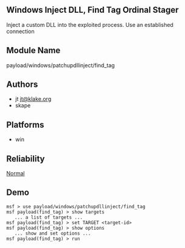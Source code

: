 ## Windows Inject DLL, Find Tag Ordinal Stager

Inject a custom DLL into the exploited process. Use an 
established connection


## Module Name
payload/windows/patchupdllinject/find_tag

## Authors
* jt <jt@klake.org>
* skape





## Platforms
* win

## Reliability
[Normal](https://github.com/rapid7/metasploit-framework/wiki/Exploit-Ranking)

## Demo

```
msf > use payload/windows/patchupdllinject/find_tag
msf payload(find_tag) > show targets
   ... a list of targets ...
msf payload(find_tag) > set TARGET <target-id>
msf payload(find_tag) > show options
   ... show and set options ...
msf payload(find_tag) > run
```
    
    